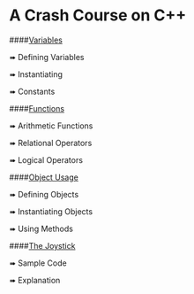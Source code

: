 # A Crash Course on C++
####[Variables](./variables.md)

   ➠ Defining Variables

   ➠ Instantiating

   ➠ Constants

####[Functions](./functions.md)

   ➠ Arithmetic Functions

   ➠ Relational Operators

   ➠ Logical Operators

####[Object Usage](./object_usage.md)

   ➠ Defining Objects

   ➠ Instantiating Objects

   ➠ Using Methods

####[The Joystick](./joystick.md)

   ➠ Sample Code

   ➠ Explanation

